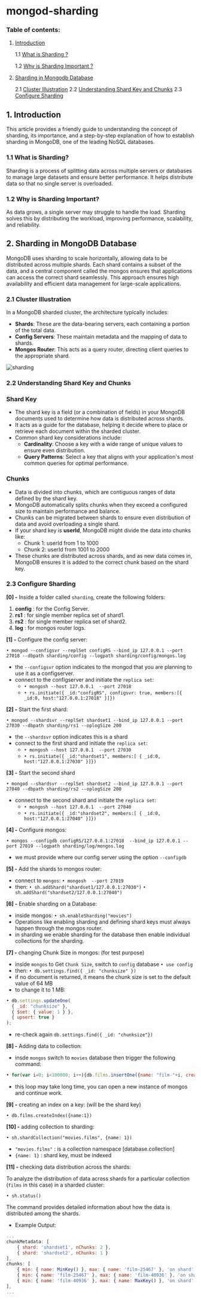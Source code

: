 # mongod-sharding

### <a name="content">Table of contents:</a>

1. [Introduction](#intro)

    1.1 [What is Sharding ?](#shard)

    1.2 [Why is Sharding Important ?](#imp)

2. [Sharding in Mongodb Database](#shard_mongo)

    2.1 [Cluster Illustration](#cluster)
    2.2 [Understanding Shard Key and Chunks](#key)
    2.3 [Configure Sharding](#config)


## <a name="intro">1. Introduction</a>

This article provides a friendly guide to understanding the concept of sharding, its importance, and a step-by-step explanation of how to establish sharding in MongoDB, one of the leading NoSQL databases.

### <a name="shard">1.1 What is Sharding?</a>
Sharding is a process of splitting data across multiple servers or databases to manage large datasets and ensure better performance. It helps distribute data so that no single server is overloaded.

### <a name="imp">1.2 Why is Sharding Important?</a>
As data grows, a single server may struggle to handle the load. Sharding solves this by distributing the workload, improving performance, scalability, and reliability.

## <a name="shard_mongo">2. Sharding in MongoDB Database</a>
MongoDB uses sharding to scale horizontally, allowing data to be distributed across multiple shards. Each shard contains a subset of the data, and a central component called the mongos ensures that applications can access the correct shard seamlessly. This approach ensures high availability and efficient data management for large-scale applications.


### <a name="cluster">2.1 Cluster Illustration</a>

In a MongoDB sharded cluster, the architecture typically includes:

- **Shards**: These are the data-bearing servers, each containing a portion of the total data.
- **Config Servers**: These maintain metadata and the mapping of data to shards.
- **Mongos Router**: This acts as a query router, directing client queries to the appropriate shard.

![sharding](https://github.com/user-attachments/assets/4d0b719a-cde6-436a-af1e-f3ae7a200413)

### <a name="key">2.2 Understanding Shard Key and Chunks</a>

### Shard Key
- The shard key is a field (or a combination of fields) in your MongoDB documents used to determine how data is distributed across shards.
- It acts as a guide for the database, helping it decide where to place or retrieve each document within the sharded cluster.
- Common shard key considerations include:
  - **Cardinality**: Choose a key with a wide range of unique values to ensure even distribution.
  - **Query Patterns**: Select a key that aligns with your application's most common queries for optimal performance.

### Chunks
- Data is divided into chunks, which are contiguous ranges of data defined by the shard key.
- MongoDB automatically splits chunks when they exceed a configured size to maintain performance and balance.
- Chunks can be migrated between shards to ensure even distribution of data and avoid overloading a single shard.
- If your shard key is **userId**, MongoDB might divide the data into chunks like:
   - Chunk 1: userId from 1 to 1000
   - Chunk 2: userId from 1001 to 2000
- These chunks are distributed across shards, and as new data comes in, MongoDB ensures it is added to the correct chunk based on the shard key.


### <a name="config">2.3 Configure Sharding</a>

**[0] -**  Inside a folder called `sharding`, create the following folders:
1. **config** : for the Config Server.
2. **rs1** : for single member replica set of shard1.
3. **rs2** : for single member replica set of shard2.
4. **log** : for mongos router logs.

**[1] -**  Configure the config server:

`• mongod --configsvr --replSet configRS --bind_ip 127.0.0.1 --port 27018 --dbpath sharding/config --logpath sharding/config/mongos.log`

- the `--configsvr` option indicates to the mongod that you are planning to use it as a configserver.
- connect to the configserver and initiate the `replica set`:
   - `• mongosh --host 127.0.0.1  --port 27018`
   - `• rs.initiate({ _id:"configRS", configsvr: true, members:[{ _id:0, host:"127.0.0.1:27018" }]})`


**[2] -** Start the first shard:

`• mongod --shardsvr --replSet shardset1 --bind_ip 127.0.0.1 --port 27030 --dbpath sharding/rs1 --oplogSize 200`

- the `--shardsvr` option indicates this is a shard
- connect to the first shard and initiate the `replica set`:
  - `• mongosh --host 127.0.0.1  --port 27030`
  - `• rs.initiate({ _id:"shardset1", members:[ { _id:0, host:"127.0.0.1:27030" }]})`

**[3] -** Start the second shard

`• mongod --shardsvr --replSet shardset2 --bind_ip 127.0.0.1 --port 27040 --dbpath sharding/rs2 --oplogSize 200`
- connect to the second shard and initiate the `replica set`:
   - `• mongosh --host 127.0.0.1  --port 27040`
   - `• rs.initiate({ _id:"shardset2", members:[ { _id:0, host:"127.0.0.1:27040" }]})`


**[4] -** Configure mongos:

`• mongos --configdb configRS/127.0.0.1:27018  --bind_ip 127.0.0.1 --port 27019 --logpath sharding/log/mongos.log`
- we must provide where our config server using the option `--configdb`

**[5] -** Add the shards to mongos router:

- connect to `mongos`:
`• mongosh  --port 27019`
- then: 
`• sh.addShard("shardset1/127.0.0.1:27030")`
`• sh.addShard("shardset2/127.0.0.1:27040")`

**[6] -** Enable sharding on a Database:

- inside mongos:
`• sh.enableSharding("movies")`
- Operations like enabling sharding and defining shard keys must always happen through the mongos router.
- in sharding we enable sharding for the database then enable individual collections for the sharding.


**[7] -** changing Chunk Size in mongos: (for test purpose)

- inside `mongos` to Get `Chunk Size`, switch to `config` database
`• use config`
- then:
`• db.settings.find({ _id: "chunksize" })`
- if no document is returned, it means the chunk size is set to the default value of 64 MB
- to change it to 1 MB:
```js
• db.settings.updateOne(
  { _id: "chunksize" },
  { $set: { value: 1 } },
  { upsert: true }
);
```
- re-check again `db.settings.find({ _id: "chunksize"})`

**[8] -** Adding data to collection:

- insde `mongos` switch to `movies` database then trigger the following command: 
```js
• for(var i=0; i<100000; i++){db.films.insertOne({name: "film-"+i, createdAt: new Date() });}
```
- this loop may take long time, you can open a new instance of mongos and continue work.


**[9] -**  creating an index on a key: (will be the shard key)

`• db.films.createIndex({name:1})`

**[10] -**  adding collection to sharding:

`• sh.shardCollection("movies.films", {name: 1})`

- `"movies.films"` : is a collection namespace [database.collection]
- `{name: 1}` : shard key, must be indexed

**[11] -** checking data distribution across the shards:

To analyze the distribution of data across shards for a particular collection (`films` in this case) in a sharded cluster:

`• sh.status()`

The command provides detailed information about how the data is distributed among the shards.

- Example Output:

```js
...
chunkMetadata: [ 
    { shard: 'shardset1', nChunks: 2 },
    { shard: 'shardset2', nChunks: 1 }
],
chunks: [
    { min: { name: MinKey() }, max: { name: 'film-25467' }, 'on shard': 'shardset1', 'last modified': Timestamp({ t: 2, i: 0 }) },
    { min: { name: 'film-25467' }, max: { name: 'film-40936' }, 'on shard': 'shardset1', 'last modified': Timestamp({ t: 3, i: 0 }) },     
    { min: { name: 'film-40936' }, max: { name: MaxKey() }, 'on shard': 'shardset2', 'last modified': Timestamp({ t: 3, i: 1 }) }
],
...
```
